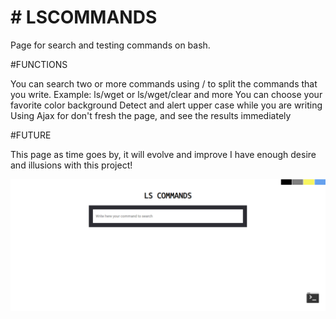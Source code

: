 <h1> # LSCOMMANDS </h1>

Page for search and testing commands on bash.


  #FUNCTIONS
  
   You can search two or more commands using / to split the commands that you write. Example: ls/wget or ls/wget/clear and more
   You can choose your favorite color background
   Detect and alert upper case while you are writing
   Using Ajax for don't fresh the page, and see the results immediately
   
  #FUTURE
  
   This page as time goes by, it will evolve and improve
   I have enough desire and illusions with this project!
   
   
   
   ![alt text](lscommands/OTHERS/README/index.PNG?raw=true "Title")
   
   
   
